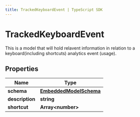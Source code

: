 ```yaml
---
title: TrackedKeyboardEvent | TypeScript SDK
---
```



# TrackedKeyboardEvent

This is a model that will hold relavent information in relation to a keyboard(including shortcuts) analytics event (usage).

## Properties

Name | Type
------------ | -------------
**schema** | [**EmbeddedModelSchema**](EmbeddedModelSchema)
**description** | **string**
**shortcut** | **Array&lt;number&gt;**


